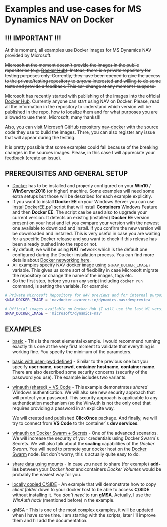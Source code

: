 # Examples and use-cases for MS Dynamics NAV on Docker

## !!! IMPORTANT !!!

At this moment, all examples use Docker images for MS Dynamics NAV provided by Microsoft. 

~~Microsoft at the moment doesn\`t provide the images in the public repositories (e.g. [Docker Hub](https://hub.docker.com/)). Instead, there is a private repository for testing purposes only. Currently, they have been opened to give the access to the private/testing repository to *anyone* interested and willing to do some tests and provide a feedback. This can change at any moment I suppose.~~

Microsoft has recently started with publishing of the images into the official [Docker Hub](https://hub.docker.com/r/microsoft/dynamics-nav/). Currently anyone can start using NAV on Docker. Please, read all the information in the repository to understand which version will be published in the repo, how to localize them and for what purposes you are allowed to use them. Microsoft, many thanks!!!

Also, you can visit Microsoft GitHub repository [nav-docker](https://github.com/Microsoft/nav-docker) with the source code they use to build the images. There, you can also register any issue that will appear during the testing.

It is pretty possible that some examples could fail because of the breaking changes in the sources images. Please, in this case I will appreciate your feedback (create an issue).

## PREREQUISITES AND GENERAL SETUP
- [Docker](https://www.docker.com/) has to be installed and properly configured on your **Win10** / **WinServer2016** (or higher) machine. Some examples will need some extra setups but those will be described for each example explicitly. 
- If you want to install **Docker EE** on your Windows Server you can use [InstallDockerEE.ps1](https://gist.github.com/Koubek/1831c2aba7f558de4b1461476105ba85) script that will install **Containers** Windows Feature and then **Docker EE**. The script can be used also to upgrade your current version. It detects an existing (installed) **Docker EE** version present on your host and let you compare your version with the newest one available to download and install. If you confirm the new version will be downloaded and installed. This is very useful in case you are waiting for a specific Docker release and you want to check if this release has been already pushed into the repo or not.
- By default, we will be using **NAT** network which is the default one configured during the Docker installation process. You can find more details about [Docker networking here](https://docs.microsoft.com/virtualization/windowscontainers/manage-containers/container-networking).
- All examples specify NAV docker image using `${NAV_DOCKER_IMAGE}` variable. This gives us some sort of flexibility in case Microsoft migrate the repository or change the name of the images, tags etc.
- So the first step, before you run any script including `docker run` command, is setting the variable. For example:
```powershell
# Private Microsoft Repository for NAV previews and for internal purposes.
$NAV_DOCKER_IMAGE = 'navdocker.azurecr.io/dynamics-nav:devpreview'

# Official images available on Docker Hub (I will use the last W1 version):
$NAV_DOCKER_IMAGE = 'microsoft/dynamics-nav'
```

## EXAMPLES

- [basic](basic) - This is the most elemental example. I would recommend running exactly this one at the very first moment to validate that everything is working fine. You specify the minimum of the parameters.

- [basic with user+pwd defined](basic_userpwd) - Similar to the previous one but you specify **user name**, **user pwd**, **container hostname**, **container name**. There are also described some security concerns (security of the password you use). The example includes two variants.

- [winauth (shared) + VS Code](basic_winauth) - This example demonstrates *shared* Windows authentication. We will also see new security approach that will protect your password. This security approach is applicable to any authentication mechanism (so the WinAuth is not the only one) that requires providing a password in an explicite way.

    We will created and published **ClickOnce** package. And finally, we will try to connect from **VS Code** to the container`s **dev services**.

- [winauth on Docker Swarm + Secrets](swarm_winauth) - One of the advanced scenarios. We will increase the security of your credentials using Docker Swarm\`s Secrets. We will also talk about the **scaling** capabilities of the *Docker Swarm*. You will need to promote your docker host on the [Docker Swarm](https://docs.microsoft.com/en-us/virtualization/windowscontainers/manage-containers/swarm-mode) node. But don\`t worry, this is actually quite easy to do.

- [share data using mounts](share_mount_addins) - In case you need to share (for example) **add-ins** between your *Docker host* and containers *Docker Volumes* would be probably the easiest way for you.

- [locally copied C/SIDE](local_cside) - An example that will demonstrate how to copy *client folder* down to your docker host to be able to access **C/SIDE** without installing it. You *don\`t need* to run **gMSA**. Actually, I use the *WinAuth hack* (mentioned before) in the example. 

- [gMSA](gmsa) - This is one of the most complex examples, it will be updated when I have some time. I am starting with the scripts, later I'll improve them and I'll add the documentation.
